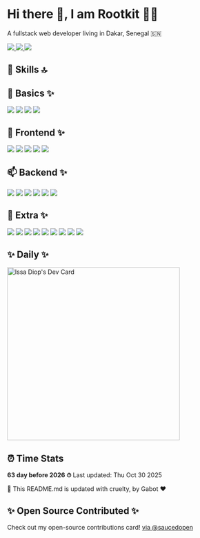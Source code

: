 
# Hi there 👋, I am Rootkit 👨‍💻

A fullstack web developer living in Dakar, Senegal 🇸🇳

<a href="https://api.whatsapp.com/send?phone=+221772352958&text=Hello%20Issa,%20I%20got%20your%20contact%20from%20your%20Github%20profile" alt="Connect on Whatsapp"> 
    <img src="https://img.shields.io/badge/WHATSAPP-%2325D366.svg?&style=for-the-badge&logo=whatsapp&logoColor=white" /> 
</a>
<a href="https://www.twitter.com/Rootkit221" alt="Follow Me on Twitter"> 
    <img src="https://img.shields.io/badge/twitter-%231DA1F2.svg?&style=for-the-badge&logo=twitter&logoColor=white" />
</a>
<a href="https://www.linkedin.com/in/issa-diop-94kimd08" alt="Connect on LinkedIn"> 
  <img src="https://img.shields.io/badge/linkedin-%230077B5.svg?&style=for-the-badge&logo=linkedin&logoColor=white" />
</a>

## 🚀 Skills 🔝

## 🌱 Basics ✨

<img src="https://img.shields.io/badge/html-%23E34F26.svg?&style=for-the-badge&logo=html5&logoColor=white" /> <img src="https://img.shields.io/badge/css-1572B6?style=for-the-badge&logo=css3&logoColor=white" /> <img src="https://img.shields.io/badge/javascript-%23F7DF1E.svg?&style=for-the-badge&logo=javascript&logoColor=white" /> <img src="https://img.shields.io/badge/typescript-3178C6?style=for-the-badge&logo=typescript&logoColor=white" />

## 👀 Frontend ✨

<img src="https://img.shields.io/badge/react.js-%2361DAFB.svg?&style=for-the-badge&logo=react&logoColor=white" /> <img src="https://img.shields.io/badge/next.js-%23000000.svg?&style=for-the-badge&logo=nextdotjs&logoColor=white" /> <img src="https://img.shields.io/badge/React_Native-20232A?style=for-the-badge&logo=react&logoColor=61DAFB" /> <img src="https://img.shields.io/badge/bootstrap-7952B3?style=for-the-badge&logo=bootstrap&logoColor=white" /> <img src="https://img.shields.io/badge/tailwind-06B6D4?style=for-the-badge&logo=tailwindcss&logoColor=white" />

## 📫 Backend ✨

<img src="https://img.shields.io/badge/python-%233776AB.svg?&style=for-the-badge&logo=python&logoColor=white" /> <img src="https://img.shields.io/badge/Django-092E20?style=for-the-badge&logo=django&logoColor=white" /> <img src="https://img.shields.io/badge/node.js-%23339933.svg?&style=for-the-badge&logo=nodedotjs&logoColor=white" /> <img src="https://img.shields.io/badge/express.js-000000?style=for-the-badge&logo=express&logoColor=white" /> <img src="https://img.shields.io/badge/mongodb-47A248?style=for-the-badge&logo=mongodb&logoColor=white" /> <img src="https://img.shields.io/badge/postgresql-4169E1?style=for-the-badge&logo=postgresql&logoColor=white" />

## 💞️ Extra ✨

<img src="https://img.shields.io/badge/npm-CB3837?style=for-the-badge&logo=npm&logoColor=white" /> <img src="https://img.shields.io/badge/yarn-2C8EBB?style=for-the-badge&logo=yarn&logoColor=white" /> <img src="https://img.shields.io/badge/git-F05032?style=for-the-badge&logo=git&logoColor=white" /> <img src="https://img.shields.io/badge/github-181717?style=for-the-badge&logo=github&logoColor=white" /> <img src="https://img.shields.io/badge/gitlab-FC6D26?style=for-the-badge&logo=gitlab&logoColor=white" /> <img src="https://img.shields.io/badge/linux-FCC624?style=for-the-badge&logo=linux&logoColor=white" /> <img src="https://img.shields.io/badge/nginx-009639?style=for-the-badge&logo=nginx&logoColor=white" /> <img src="https://img.shields.io/badge/postman-FF6C37?style=for-the-badge&logo=postman&logoColor=white" /> <img src="https://img.shields.io/badge/docker-2496ED?style=for-the-badge&logo=docker&logoColor=white" />

## ✨ Daily ✨
<a href="https://app.daily.dev/Rootkit"><img src="https://api.daily.dev/devcards/578d976dfd864ffca8fcf3b9dd1a0f24.png?r=btn" width="400" alt="Issa Diop's Dev Card"/></a>

## ⏰ Time Stats
**63 day before 2026 ⏱**
Last updated: Thu Oct 30 2025

🤖 This README.md is updated with cruelty, by Gabot ❤️

## ✨ Open Source Contributed ✨
Check out my open-source contributions card! <a href="https://app.opensauced.pizza/user/issa2580/card"> via @saucedopen

<!---
issa2580/issa2580 is a ✨ special ✨ repository because its README.md (this file) appears on your GitHub profile.
You can click the Preview link to take a look at your changes.
--->
